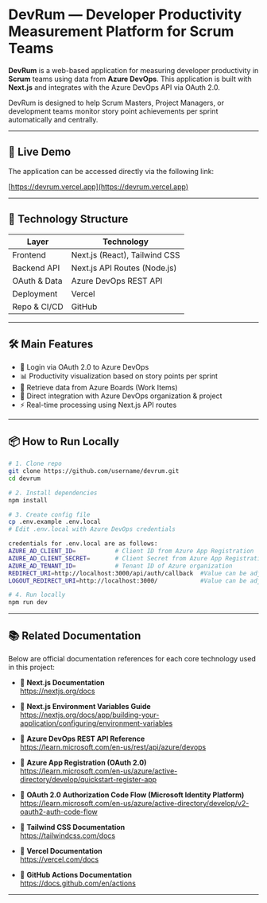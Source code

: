 # DevRum — Developer Productivity Measurement Platform for Scrum Teams

**DevRum** is a web-based application for measuring developer productivity in **Scrum** teams using data from **Azure DevOps**. This application is built with **Next.js** and integrates with the Azure DevOps API via OAuth 2.0.

DevRum is designed to help Scrum Masters, Project Managers, or development teams monitor story point achievements per sprint automatically and centrally.

---

## 🚀 Live Demo

The application can be accessed directly via the following link:

[https://devrum.vercel.app](https://devrum.vercel.app)

---

## 📁 Technology Structure

| Layer        | Technology                     |
| ------------ | ----------------------------- |
| Frontend     | Next.js (React), Tailwind CSS |
| Backend API  | Next.js API Routes (Node.js)  |
| OAuth & Data | Azure DevOps REST API         |
| Deployment   | Vercel                        |
| Repo & CI/CD | GitHub                        |

---

## 🛠️ Main Features

- 🔐 Login via OAuth 2.0 to Azure DevOps
- 📊 Productivity visualization based on story points per sprint
- 📂 Retrieve data from Azure Boards (Work Items)
- 🔄 Direct integration with Azure DevOps organization & project
- ⚡ Real-time processing using Next.js API routes

---

## 📦 How to Run Locally

```bash
# 1. Clone repo
git clone https://github.com/username/devrum.git
cd devrum

# 2. Install dependencies
npm install

# 3. Create config file
cp .env.example .env.local
# Edit .env.local with Azure DevOps credentials

credentials for .env.local are as follows:
AZURE_AD_CLIENT_ID=           # Client ID from Azure App Registration
AZURE_AD_CLIENT_SECRET=       # Client Secret from Azure App Registration
AZURE_AD_TENANT_ID=           # Tenant ID of Azure organization
REDIRECT_URI=http://localhost:3000/api/auth/callback  #Value can be adjusted if deployed
LOGOUT_REDIRECT_URI=http://localhost:3000/            #Value can be adjusted if deployed

# 4. Run locally
npm run dev

```
---

## 📚 Related Documentation
Below are official documentation references for each core technology used in this project:

- 📘 **Next.js Documentation**  
  https://nextjs.org/docs

- 📘 **Next.js Environment Variables Guide**  
  https://nextjs.org/docs/app/building-your-application/configuring/environment-variables

- 📘 **Azure DevOps REST API Reference**  
  https://learn.microsoft.com/en-us/rest/api/azure/devops

- 📘 **Azure App Registration (OAuth 2.0)**  
  https://learn.microsoft.com/en-us/azure/active-directory/develop/quickstart-register-app

- 📘 **OAuth 2.0 Authorization Code Flow (Microsoft Identity Platform)**  
  https://learn.microsoft.com/en-us/azure/active-directory/develop/v2-oauth2-auth-code-flow

- 📘 **Tailwind CSS Documentation**  
  https://tailwindcss.com/docs

- 📘 **Vercel Documentation**  
  https://vercel.com/docs

- 📘 **GitHub Actions Documentation**  
  https://docs.github.com/en/actions


---
